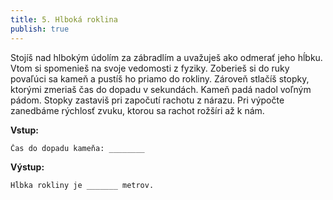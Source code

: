 ```yaml
---
title: 5. Hlboká roklina
publish: true
---
```


Stojíš nad hlbokým údolím za zábradlím a uvažuješ ako odmerať jeho hĺbku. Vtom si spomenieš na svoje vedomosti z fyziky. Zoberieš si do ruky povaľúci sa kameň a pustíš ho priamo do rokliny. Zároveň stlačíš stopky, ktorými zmeriaš čas do dopadu v sekundách. Kameň padá nadol voľným pádom. Stopky zastaviš pri započutí rachotu z nárazu. Pri výpočte zanedbáme rýchlosť zvuku, ktorou sa rachot rožšíri až k nám.

**Vstup:**
```
Čas do dopadu kameňa: ________
```

**Výstup:**
```
Hĺbka rokliny je _______ metrov.
```